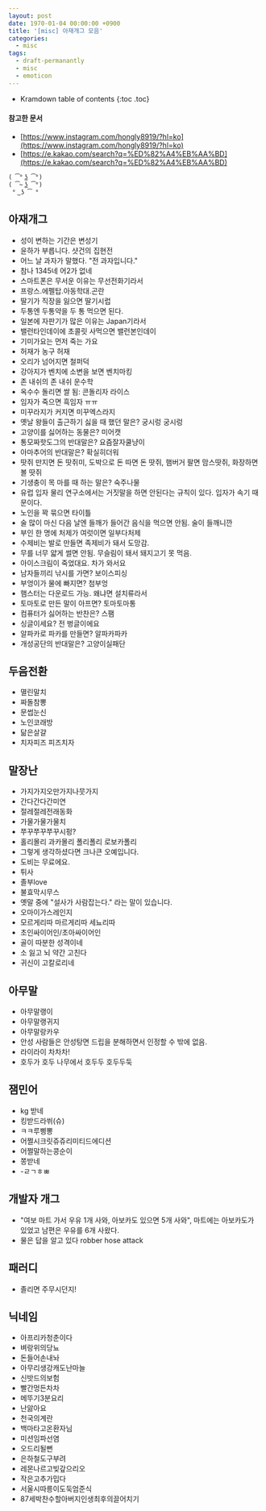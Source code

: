 ```yaml
---
layout: post
date: 1970-01-04 00:00:00 +0900
title: '[misc] 아재개그 모음'
categories:
  - misc
tags:
  - draft-permanantly
  - misc
  - emoticon
---
```


* Kramdown table of contents
{:toc .toc}

#### 참고한 문서

- [https://www.instagram.com/hongly8919/?hl=ko](https://www.instagram.com/hongly8919/?hl=ko)
- [https://e.kakao.com/search?q=%ED%82%A4%EB%AA%BD](https://e.kakao.com/search?q=%ED%82%A4%EB%AA%BD)


```
( ͡° ͜ʖ ͡°)
( ͡~ ͜ʖ ͡°)
 ° ͜ ʖ ͡ °
```

## 아재개그

- 성이 변하는 기간은 변성기
- 윤하가 부릅니다. 샷건의 집현전
- 어느 날 과자가 말했다. "전 과자입니다."
- 참나 1345네 어2가 없네
- 스마트폰은 무서운 이유는 무선전화기라서
- 프랑스.에펠탑.아동학대.곤란
- 딸기가 직장을 잃으면 딸기시럽
- 두통엔 두통약을 두 통 먹으면 된다.
- 일본에 자판기가 많은 이유는 Japan기라서
- 밸런타인데이에 초콜릿 사먹으면 밸런본인데이
- 기미가요는 먼저 죽는 가요
- 허재가 농구 허재
- 오리가 넘어지면 철퍼덕
- 강아지가 벤치에 소변을 보면 벤치마킹
- 존 내쉬의 존 내쉬 운수학
- 옥수수 돌리면 쌀 됨: 콘돌리자 라이스
- 임자가 죽으면 흑임자 ㅠㅠ
- 미꾸라지가 커지면 미꾸엑스라지
- 옛날 왕들이 출근하기 싫을 때 했던 말은? 궁시렁 궁시렁
- 고양이를 싫어하는 동물은? 미어캣
- 통모짜핫도그의 반대말은? 요즘잘자쿨냥이
- 아마추어의 반대말은? 확실히더워
- 땃쥐 만지면 돈 땃쥐미, 도박으로 돈 따면 돈 땃쥐, 햄버거 팔면 맘스땃쥐, 화장하면 볼 땃쥐
- 기생충이 목 마를 때 하는 말은? 숙주나물
- 유럽 입자 물리 연구소에서는 거짓말을 하면 안된다는 규칙이 있다. 입자가 속기 때문이다.
- 노인을 꽉 묶으면 타이틀
- 술 많이 마신 다음 날엔 들깨가 들어간 음식을 먹으면 안됨. 술이 들깨니깐
- 부인 한 명에 처제가 여럿이면 일부다처제
- 수제비는 발로 만들면 족제비가 돼서 도망감.
- 무를 너무 얇게 썰면 안됨. 무슬림이 돼서 돼지고기 못 먹음.
- 아이스크림이 죽었대요. 차가 와서요
- 남자들끼리 낚시를 가면? 보이스피싱
- 부엉이가 물에 빠지면? 첨부엉
- 햄스터는 다운로드 가능. 왜냐면 설치류라서
- 토마토로 만든 말이 아프면? 토마토마통
- 컴퓨터가 싫어하는 반찬은? 스팸
- 싱글이세요? 전 벙글이에요
- 알파카로 파카를 만들면? 알파카파카
- 개성공단의 반대말은? 고양이실패단


## 두음전환

- 멸린말치
- 짜돌참뽕
- 문썹눈신
- 노인코래방
- 닮은살걀
- 치자피즈 피즈치자


## 말장난

- 가지가지오만가지나뭇가지
- 간다간다간미연
- 절레절레전래동화
- 가물가물가물치
- 쭈꾸쭈꾸쭈꾸시펑?
- 홀리몰리 과카몰리 폴리폴리 로보카폴리
- 그렇게 생각하셨다면 크나큰 오예입니다.
- 도비는 무료에요.
- 튀사
- 졸부love
- 불효막시무스
- 옛말 중에 "설사가 사람잡는다." 라는 말이 있습니다.
- 오마이가스레인지
- 모르게리따 마르게리따 세뇨리따
- 초인싸이어인/초아싸이어인
- 골이 따분한 성격이네
- 소 잃고 뇌 약간 고친다
- 귀신이 고칼로리네


## 아무말

- 아무말랭이
- 아무말랭귀지
- 아무말랑카우
- 안성 사람들은 안성탕면 드립을 분해하면서 인정할 수 밖에 없음.
- 라이라이 차차차!
- 호두가 호두 나무에서 호두두 호두두둑


## 잼민어

- kg 받네
- 킹받드라쒸(슈)
- ㅋㅋ루삥뽕
- 어쩔시크릿쥬쥬리미티드에디션
- 어쩔말하는콩순이
- 쫑받네
- -ㄹㄱㅎㅃ


## 개발자 개그

- "여보 마트 가서 우유 1개 사와, 아보카도 있으면 5개 사와", 마트에는 아보카도가 있었고 남편은 우유를 6개 사왔다.
- 물은 답을 알고 있다 robber hose attack


## 패러디

- 졸리면 주무시던지!


## 닉네임

- 아프리카청춘이다
- 벼랑위의당뇨
- 돈들어손내놔
- 아무리생강캐도난마늘
- 신밧드의보험
- 빨간멍든차차
- 메뚜기3분요리
- 난앓아요
- 천국의계란
- 백마타고온환자님
- 미션임파선염
- 오드리될뻔
- 은하철도구부려
- 레몬나르고빚갚으리오
- 작은고추가밉다
- 서울시따릉이도둑엄준식
- 87세박찬수할아버지인생최후의끌어치기

